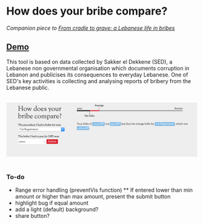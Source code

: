 # How does your bribe compare?
*Companion piece to <a href="http://radiocontrolled.github.io/cradleToGrave">From cradle to grave: a Lebanese life in bribes</a>*

## <a href="http://radiocontrolled.github.io/bribeLookup">Demo</a>

This tool is based on data collected by Sakker el Dekkene (SED), a Lebanese non governmental organisation which documents corruption in Lebanon and publicises its consequences to everyday Lebanese. One of SED's key activities is collecting and analysing reports of bribery from the Lebanese public. 
<br/>
<br/>

<img src="screenshot.png" alt="screenshoot of the application"/>
<br/>
<br/>

### To-do
* Range error handling (preventVis function)
** If entered lower than min amount or higher than max amount, present the submit button
* highlight bug if equal amount
* add a light (default) background?
* share button?
